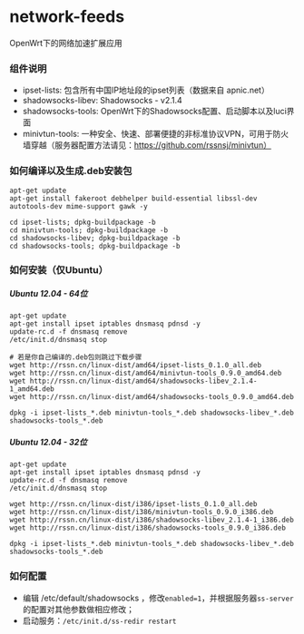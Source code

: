 # network-feeds
OpenWrt下的网络加速扩展应用

### 组件说明
* ipset-lists: 包含所有中国IP地址段的ipset列表（数据来自 apnic.net）
* shadowsocks-libev: Shadowsocks - v2.1.4
* shadowsocks-tools: OpenWrt下的Shadowsocks配置、启动脚本以及luci界面
* minivtun-tools: 一种安全、快速、部署便捷的非标准协议VPN，可用于防火墙穿越（服务器配置方法请见：https://github.com/rssnsj/minivtun）

### 如何编译以及生成.deb安装包

    apt-get update
    apt-get install fakeroot debhelper build-essential libssl-dev autotools-dev mime-support gawk -y
     
    cd ipset-lists; dpkg-buildpackage -b
    cd minivtun-tools; dpkg-buildpackage -b
    cd shadowsocks-libev; dpkg-buildpackage -b
    cd shadowsocks-tools; dpkg-buildpackage -b

### 如何安装（仅Ubuntu）

##### Ubuntu 12.04 - 64位

    apt-get update
    apt-get install ipset iptables dnsmasq pdnsd -y
    update-rc.d -f dnsmasq remove
    /etc/init.d/dnsmasq stop
     
    # 若是你自己编译的.deb包则跳过下载步骤
    wget http://rssn.cn/linux-dist/amd64/ipset-lists_0.1.0_all.deb
    wget http://rssn.cn/linux-dist/amd64/minivtun-tools_0.9.0_amd64.deb
    wget http://rssn.cn/linux-dist/amd64/shadowsocks-libev_2.1.4-1_amd64.deb
    wget http://rssn.cn/linux-dist/amd64/shadowsocks-tools_0.9.0_amd64.deb
     
    dpkg -i ipset-lists_*.deb minivtun-tools_*.deb shadowsocks-libev_*.deb shadowsocks-tools_*.deb

##### Ubuntu 12.04 - 32位

    apt-get update
    apt-get install ipset iptables dnsmasq pdnsd -y
    update-rc.d -f dnsmasq remove
    /etc/init.d/dnsmasq stop
     
    wget http://rssn.cn/linux-dist/i386/ipset-lists_0.1.0_all.deb
    wget http://rssn.cn/linux-dist/i386/minivtun-tools_0.9.0_i386.deb
    wget http://rssn.cn/linux-dist/i386/shadowsocks-libev_2.1.4-1_i386.deb
    wget http://rssn.cn/linux-dist/i386/shadowsocks-tools_0.9.0_i386.deb
     
    dpkg -i ipset-lists_*.deb minivtun-tools_*.deb shadowsocks-libev_*.deb shadowsocks-tools_*.deb

### 如何配置
* 编辑 /etc/default/shadowsocks ，修改`enabled=1`，并根据服务器`ss-server`的配置对其他参数做相应修改；
* 启动服务：`/etc/init.d/ss-redir restart`
